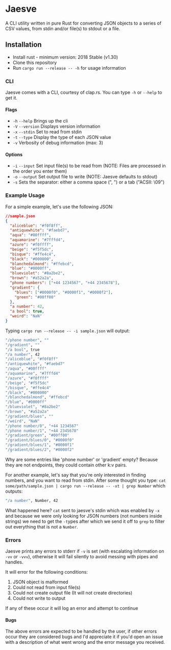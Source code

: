 # Jaesve

A CLI utility written in pure Rust for converting JSON objects to a series of CSV values, from stdin and/or file(s) to stdout or a file.

## Installation

- Install rust - minimum version: 2018 Stable (v1.30)
- Clone this repository
- Run `cargo run --release -- -h` for usage information

### CLI

Jaesve comes with a CLI, courtesy of clap.rs. You can type `-h` or `--help` to get it.

#### Flags

- `-h` `--help` Brings up the cli
- `-V` `--version` Displays version information
- `-x` `--stdin` Set to read from stdin
- `-t` `--type` Display the type of each JSON value
- `-v` Verbosity of debug information (max: 3)

#### Options

- `-i` `--input` Set input file(s) to be read from (NOTE: Files are processed in the order you enter them)
- `-o` `--output` Set output file to write (NOTE: Jaesve defaults to stdout)
- `-s` Sets the separator: either a comma space (", ") or a tab ("ACSII: \09")

### Example Usage

For a simple example, let's use the following JSON:

```json
//sample.json
{
  "aliceblue": "#f0f8ff",
  "antiquewhite": "#faebd7",
  "aqua": "#00ffff",
  "aquamarine": "#7fffd4",
  "azure": "#f0ffff",
  "beige": "#f5f5dc",
  "bisque": "#ffe4c4",
  "black": "#000000",
  "blanchedalmond": "#ffebcd",
  "blue": "#0000ff",
  "blueviolet": "#8a2be2",
  "brown": "#a52a2a",
  "phone numbers": ["+44 1234567", "+44 2345678"],
  "gradient": {
    "blues": ["#0000f0", "#0000f1", "#0000f2"],
    "green": "#00ff00"
  },
  "a number": 42,
  "a bool": true,
  "weird": "NaN"
}
```

Typing `cargo run --release -- -i sample.json` will output:

```bash
"/phone number", ""
"/gradient", ""
"/a bool", true
"/a number", 42
"/aliceblue", "#f0f8ff"
"/antiquewhite", "#faebd7"
"/aqua", "#00ffff"
"/aquamarine", "#7fffd4"
"/azure", "#f0ffff"
"/beige", "#f5f5dc"
"/bisque", "#ffe4c4"
"/black", "#000000"
"/blanchedalmond", "#ffebcd"
"/blue", "#0000ff"
"/blueviolet", "#8a2be2"
"/brown", "#a52a2a"
"/gradient/blues", ""
"/weird", "NaN"
"/phone number/0", "+44 1234567"
"/phone number/1", "+44 2345678"
"/gradient/green", "#00ff00"
"/gradient/blues/0", "#0000f0"
"/gradient/blues/1", "#0000f1"
"/gradient/blues/2", "#0000f2"
```

Why are some entries like 'phone number' or 'gradient' empty? Because they are not endpoints, they could contain other k:v pairs.

For another example, let's say that you're only interested in finding numbers, and you want to read from stdin. After some thought you type: `cat some/path/sample.json | cargo run --release -- -xt | grep Number` which outputs:

```bash
"/a number", Number, 42
```

What happened here? `cat` sent to jaesve's stdin which was enabled by `-x` and because we were only looking for JSON numbers (not numbers inside strings) we need to get the `-t`ypes after which we send it off to `grep` to filter out everything that is not a `Number`.

### Errors

Jaesve prints any errors to stderr if `-v` is set (with escalating information on `-vv` or `-vvv`), otherwise it will fail silently to avoid messing with pipes and handles.

It will error for the following conditions:

1. JSON object is malformed
2. Could not read from input file(s)
3. Could not create output file (It will not create directories)
4. Could not write to output

If any of these occur it will log an error and attempt to continue

#### Bugs

The above errors are expected to be handled by the user, if other errors occur they are considered bugs and I'd appreciate it if you'd open an issue with a description of what went wrong and the error message you received.
